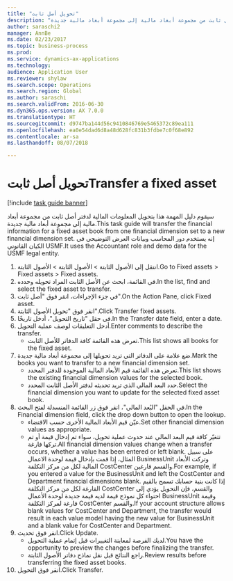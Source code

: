 ```yaml
--- 
title: "تحويل أصل ثابت"
description: "سيقوم دليل المهمة هذا بتحويل المعلومات المالية لدفتر أصل ثابت من مجموعة أبعاد مالية إلى مجموعة أبعاد مالية جديدة."
author: saraschi2
manager: AnnBe
ms.date: 02/23/2017
ms.topic: business-process
ms.prod: 
ms.service: dynamics-ax-applications
ms.technology: 
audience: Application User
ms.reviewer: shylaw
ms.search.scope: Operations
ms.search.region: Global
ms.author: saraschi
ms.search.validFrom: 2016-06-30
ms.dyn365.ops.version: AX 7.0.0
ms.translationtype: HT
ms.sourcegitcommit: d9747ba144d56c9410846769e5465372c89ea111
ms.openlocfilehash: ea0e54dad6d8a48d628fc831b3fdbe7c0f68e892
ms.contentlocale: ar-sa
ms.lasthandoff: 08/07/2018

---
```

# <a name="transfer-a-fixed-asset"></a><span data-ttu-id="8fca6-103">تحويل أصل ثابت</span><span class="sxs-lookup"><span data-stu-id="8fca6-103">Transfer a fixed asset</span></span>

[!include [task guide banner](../../includes/task-guide-banner.md)]

<span data-ttu-id="8fca6-104">سيقوم دليل المهمة هذا بتحويل المعلومات المالية لدفتر أصل ثابت من مجموعة أبعاد مالية إلى مجموعة أبعاد مالية جديدة.</span><span class="sxs-lookup"><span data-stu-id="8fca6-104">This task guide will transfer the financial information for a fixed asset book from one financial dimension set to a new financial dimension set.</span></span>  <span data-ttu-id="8fca6-105">إنه يستخدم دور المحاسب وبيانات العرض التوضيحي في الكيان القانوني USMF.</span><span class="sxs-lookup"><span data-stu-id="8fca6-105">It uses the Accountant role and demo data for the USMF legal entity.</span></span>

1. <span data-ttu-id="8fca6-106">انتقل إلى الأصول الثابتة > الأصول الثابتة > الأصول الثابتة.</span><span class="sxs-lookup"><span data-stu-id="8fca6-106">Go to Fixed assets > Fixed assets > Fixed assets.</span></span>
2. <span data-ttu-id="8fca6-107">في القائمة، ابحث عن الأصل الثابت المراد تحويله وحدده.</span><span class="sxs-lookup"><span data-stu-id="8fca6-107">In the list, find and select the fixed asset to transfer.</span></span>
3. <span data-ttu-id="8fca6-108">في جزء الإجراءات، انقر فوق "أصل ثابت".</span><span class="sxs-lookup"><span data-stu-id="8fca6-108">On the Action Pane, click Fixed asset.</span></span>
4. <span data-ttu-id="8fca6-109">انقر فوق "تحويل الأصول الثابتة‬".</span><span class="sxs-lookup"><span data-stu-id="8fca6-109">Click Transfer fixed assets.</span></span>
5. <span data-ttu-id="8fca6-110">في حقل "‏‫تاريخ التحويل‬"، أدخل تاريخًا.</span><span class="sxs-lookup"><span data-stu-id="8fca6-110">In the Transfer date field, enter a date.</span></span>
6. <span data-ttu-id="8fca6-111">أدخل التعليقات لوصف عملية التحويل.</span><span class="sxs-lookup"><span data-stu-id="8fca6-111">Enter comments to describe the transfer.</span></span>
    * <span data-ttu-id="8fca6-112">تعرض هذه القائمة كافة الدفاتر للأصل الثابت.</span><span class="sxs-lookup"><span data-stu-id="8fca6-112">This list shows all books for the fixed asset.</span></span>  
7. <span data-ttu-id="8fca6-113">ضع علامة على الدفاتر التي تريد تحويلها إلى مجموعة أبعاد مالية جديدة.</span><span class="sxs-lookup"><span data-stu-id="8fca6-113">Mark the books you want to transfer to a new financial dimension set.</span></span>
    * <span data-ttu-id="8fca6-114">تعرض هذه القائمة قيم الأبعاد المالية الموجودة للدفتر المحدد.</span><span class="sxs-lookup"><span data-stu-id="8fca6-114">This list shows the existing financial dimension values for the selected book.</span></span>  
    * <span data-ttu-id="8fca6-115">حدد البعد المالي الذي تريد تحديثه لدفتر الأصل الثابت المحدد.</span><span class="sxs-lookup"><span data-stu-id="8fca6-115">Select the financial dimension you want to update for the selected fixed asset book.</span></span>  
8. <span data-ttu-id="8fca6-116">في الحقل "البُعد المالي‬"، انقر فوق زر القائمة المنسدلة لفتح البحث.</span><span class="sxs-lookup"><span data-stu-id="8fca6-116">In the Financial dimension field, click the drop down button to open the lookup.</span></span>
    * <span data-ttu-id="8fca6-117">عيّن قيم الأبعاد المالية الأخرى حسب الاقتضاء.</span><span class="sxs-lookup"><span data-stu-id="8fca6-117">Set other financial dimension values as appropriate.</span></span>  
    * <span data-ttu-id="8fca6-118">تتغيّر كافة قيم البعد المالي عند حدوث عملية تحويل، سواء تم إدخال قيمة أو تم تركها فارغة.</span><span class="sxs-lookup"><span data-stu-id="8fca6-118">All financial dimension values change when a transfer occurs, whether a value has been entered or left blank.</span></span> <span data-ttu-id="8fca6-119">على سبيل المثال، إذا قمت بإدخال قيمة لوحدة الاعمال BusinessUnit وتركت الأبعاد المالية لكل من مركز التكلفة CostCenter والقسم فارغين.</span><span class="sxs-lookup"><span data-stu-id="8fca6-119">For example, if you entered a value for the BusinessUnit and left the CostCenter and Department financial dimensions blank.</span></span> <span data-ttu-id="8fca6-120">إذا كانت بنية حسابك تسمح بالقيم الفارغة لكل من مركز التكلفة CostCenter والقسم، فإن التحويل يؤدي إلى احتواء كل نموذج قيمة لديه قيمة جديدة لوحدة الأعمال BusinessUnit وقيمة فارغة لمركز التكلفة CostCenter والقسم.</span><span class="sxs-lookup"><span data-stu-id="8fca6-120">If your account structure allows blank values for CostCenter and Department, the transfer would result in each value model having the new value for BusinessUnit and a blank value for CostCenter and Department.</span></span>  
9. <span data-ttu-id="8fca6-121">انقر فوق تحديث.</span><span class="sxs-lookup"><span data-stu-id="8fca6-121">Click Update.</span></span>
    * <span data-ttu-id="8fca6-122">لديك الفرصة لمعاينة التغييرات قبل إتمام عملية التحويل.</span><span class="sxs-lookup"><span data-stu-id="8fca6-122">You have the opportunity to preview the changes before finalizing the transfer.</span></span>  
    * <span data-ttu-id="8fca6-123">راجع النتائج قبل نقل نماذج دفاتر الأصول الثابتة.</span><span class="sxs-lookup"><span data-stu-id="8fca6-123">Review results before transferring the fixed asset books.</span></span>  
10. <span data-ttu-id="8fca6-124">انقر فوق التحويل.</span><span class="sxs-lookup"><span data-stu-id="8fca6-124">Click Transfer.</span></span>


